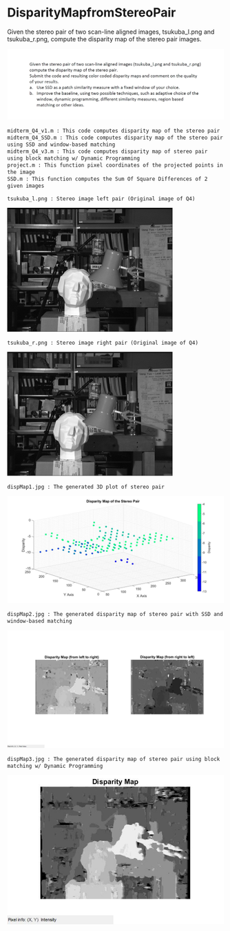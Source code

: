 # DisparityMapfromStereoPair
Given the stereo pair of two scan-line aligned images, tsukuba_l.png and tsukuba_r.png, compute the disparity map of the stereo pair images.

![](/ProblemStatement.jpg)

```
midterm_Q4_v1.m : This code computes disparity map of the stereo pair
midterm_Q4_SSD.m : This code computes disparity map of the stereo pair using SSD and window-based matching
midterm_Q4_v3.m : This code computes disparity map of stereo pair using block matching w/ Dynamic Programming
project.m : This function pixel coordinates of the projected points in the image
SSD.m : This function computes the Sum Of Square Differences of 2 given images
```
```
tsukuba_l.png : Stereo image left pair (Original image of Q4)
```
![tsukuba_left](/tsukuba_l.png)

```
tsukuba_r.png : Stereo image right pair (Original image of Q4)
```
![tsukuba_right](/tsukuba_r.png)

```
dispMap1.jpg : The generated 3D plot of stereo pair 
```
![dispMap1.jpg](/dispMap1.jpg)

```
dispMap2.jpg : The generated disparity map of stereo pair with SSD and window-based matching
```
![dispMap2.jpg](/dispMap2.jpg)

```
dispMap3.jpg : The generated disparity map of stereo pair using block matching w/ Dynamic Programming
```
![dispMap3.jpg](/dispMap3.jpg)
